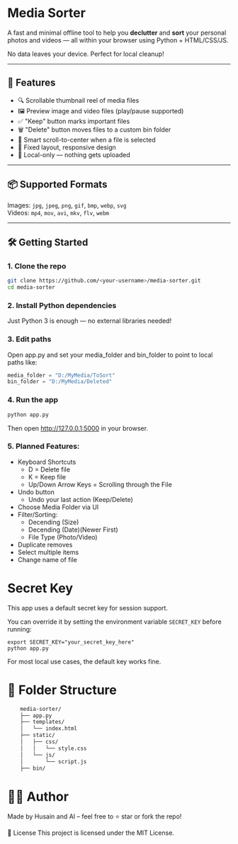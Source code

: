 # Media Sorter

A fast and minimal offline tool to help you **declutter** and **sort** your personal photos and videos — all within your browser using Python + HTML/CSS/JS.

No data leaves your device. Perfect for local cleanup!

---

## 🚀 Features

- 🔍 Scrollable thumbnail reel of media files
- 🖼️ Preview image and video files (play/pause supported)
- ✅ "Keep" button marks important files
- 🗑️ "Delete" button moves files to a custom bin folder
- 🧠 Smart scroll-to-center when a file is selected
- 🧱 Fixed layout, responsive design
- 🔐 Local-only — nothing gets uploaded

---

## 📦 Supported Formats

Images: `jpg`, `jpeg`, `png`, `gif`, `bmp`, `webp`, `svg`  
Videos: `mp4`, `mov`, `avi`, `mkv`, `flv`, `webm`

---

## 🛠️ Getting Started

### 1. Clone the repo

```bash
git clone https://github.com/<your-username>/media-sorter.git
cd media-sorter
```
### 2. Install Python dependencies
Just Python 3 is enough — no external libraries needed!

### 3. Edit paths
Open app.py and set your media_folder and bin_folder to point to local paths like:

```python
media_folder = "D:/MyMedia/ToSort"
bin_folder = "D:/MyMedia/Deleted"
```

### 4. Run the app
```bash
python app.py
```
Then open http://127.0.0.1:5000 in your browser.

### 5. Planned Features:

- Keyboard Shortcuts
    - D = Delete file
    - K = Keep file
    - Up/Down Arrow Keys = Scrolling through the File
- Undo button
    - Undo your last action (Keep/Delete)
- Choose Media Folder via UI
- Filter/Sorting:
    - Decending (Size)
    - Decending (Date)(Newer First)
    - File Type (Photo/Video)
- Duplicate removes
- Select multiple items
- Change name of file

# Secret Key

This app uses a default secret key for session support.

You can override it by setting the environment variable `SECRET_KEY` before running:

    export SECRET_KEY="your_secret_key_here"
    python app.py

For most local use cases, the default key works fine.

# 📂 Folder Structure
```bash
    media-sorter/
    ├── app.py
    ├── templates/
    │   └── index.html
    ├── static/
    │   ├── css/
    │   │   └── style.css
    │   └── js/
    │       └── script.js
    ├── bin/
```
# 👨‍💻 Author
Made by Husain and AI – feel free to ⭐ star or fork the repo!

📃 License
This project is licensed under the MIT License.